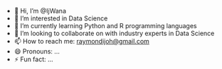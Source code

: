 - 👋 Hi, I’m @IjWana
- 👀 I’m interested in Data Science
- 🌱 I’m currently learning Python and R programming languages
- 💞️ I’m looking to collaborate on with industry experts in Data Science
- 📫 How to reach me: raymondijoh@gmail.com
- 😄 Pronouns: ...
- ⚡ Fun fact: ...

<!---
IjWana/IjWana is a ✨ special ✨ repository because its `README.md` (this file) appears on your GitHub profile.
You can click the Preview link to take a look at your changes.
--->
